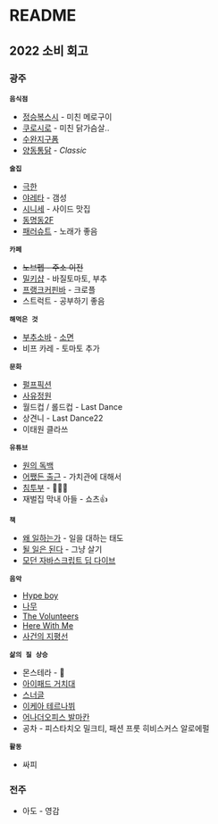 # README

## 2022 소비 회고

### 광주

**`음식점`**

- [정승복스시](https://map.naver.com/v5/search/%EC%A0%95%EC%8A%B9%EB%B3%B5/place/1316261955?c=14120503.2794546,4184440.0133849,15,0,0,0,dh&isCorrectAnswer=true) - 미친 메로구이
- [쿠로시로](https://map.naver.com/v5/search/%EC%BF%A0%EB%A1%9C%EC%8B%9C%EB%A1%9C/place/1672212224?c=14128026.6402604,4184105.0672358,15,0,0,0,dh&isCorrectAnswer=true) - 미친 닭가슴살..
- [수완지구폼](https://map.naver.com/v5/search/%EC%88%98%EC%99%84%EC%A7%80%EA%B5%AC%ED%8F%BC/place/1504215821?c=14120503.2794546,4184440.0133849,15,0,0,0,dh&isCorrectAnswer=true)
- [양동통닭](https://map.naver.com/v5/smart-around/place/19867385?c=14126826.7641096,4184653.9380395,18.35,0,0,0,dh) - *Classic*

**`술집`**

- [극한](https://map.naver.com/v5/search/%EA%B7%B9%ED%95%9C/place/1097264275?c=14118318.6901074,4189685.4297747,15,0,0,0,dh&placePath=%3Fentry%253Dbmp)
- [야레타](https://map.naver.com/v5/search/%EC%95%BC%EB%A0%88%ED%83%80/place/1084811907?c=14128035.7601206,4184201.2668941,15,0,0,0,dh&isCorrectAnswer=true) - 갬성
- [시니세](https://map.naver.com/v5/search/%EC%8B%9C%EB%8B%88%EC%84%B8/place/1786666719?c=14128305.3313997,4184230.2522081,15,0,0,0,dh) - 사이드 맛집
- [동명동2F](https://map.naver.com/v5/search/%EB%8F%99%EB%AA%85%EB%8F%992F/place/1672533592?c=14127943.3315478,4183351.9178599,15,0,0,0,dh&isCorrectAnswer=true)
- [패러슈트](https://map.naver.com/v5/search/%ED%8C%A8%EB%9F%AC%EC%8A%88%ED%8A%B8/place/1084606479?c=14128018.2273012,4184153.2758761,15,0,0,0,dh) - 노래가 좋음

**`카페`**

- ~~노브펩 - 주소 이전~~
- [밀키샵](https://map.naver.com/v5/search/%EB%B0%80%ED%82%A4%EC%83%B5/place/1153489934?c=14115061.0924043,4189492.5487600,13,0,0,0,dh) - 바질토마토, 부추
- [프랭크커핀바](https://map.naver.com/v5/search/%ED%94%84%EB%9E%AD%ED%81%AC%EC%BB%A4%ED%95%80%EB%B0%94/place/1726048825?c=14118508.8964291,4188449.2211964,13,0,0,0,dh) - 크로플
- 스트럭트 - 공부하기 좋음

**`해먹은 것`**

- [부추소바](https://www.youtube.com/watch?v=DjqQrOs0QMQ) - [소면](https://www.coupang.com/vp/products/4523008977?itemId=5455342040&vendorItemId=72755149588&pickType=COU_PICK&q=%EB%AF%B8%EC%99%80%EC%88%98%EC%97%B0%EC%86%8C%EB%A9%B4&itemsCount=36&searchId=c9bb0bf2b9f2417ca277bd0a7da275c5&rank=1&isAddedCart=)
- 비프 카레 - 토마토 추가

**`문화`**

- [펄프픽션](https://search.naver.com/search.naver?where=nexearch&sm=top_hty&fbm=1&ie=utf8&query=%ED%8E%84%ED%94%84%ED%94%BD%EC%85%98)
- [사유정원](https://scenery-asia.com/)
- 월드컵 / 롤드컵 - Last Dance
- 상견니 - Last Dance22
- 이태원 클라쓰

**`유튜브`**

- [원의 독백](https://www.youtube.com/@wonologue)
- [어쨌든 출근](https://www.youtube.com/watch?v=he8ObDTvLzg) - 가치관에 대해서
- [침투부](https://www.youtube.com/watch?v=viPb0y86E4w) - 🤣🤣🤣
- 재벌집 막내 아들 - 쇼츠👍

**`책`**

- [왜 일하는가](https://search.shopping.naver.com/book/catalog/32466560683?cat_id=50005624&frm=PBOKMOD&query=%EC%99%9C+%EC%9D%BC%ED%95%98%EB%8A%94%EA%B0%80&NaPm=ct%3Dlc7n77oo%7Cci%3D295a6c24b1158bb6e31f02f6a84eb12f488cb91e%7Ctr%3Dboknx%7Csn%3D95694%7Chk%3D1fee4fbc872a3179813d12786d0ecbe63bda8fb8) - 일을 대하는 태도
- [될 일은 된다](https://search.shopping.naver.com/book/search?bookTabType=ALL&pageIndex=1&pageSize=40&query=%EB%90%A0%EC%9D%BC%EC%9D%80%20%EB%90%9C%EB%8B%A4&sort=REL) - 그냥 살기
- [모던 자바스크립트 딥 다이브](https://front.wemakeprice.com/product/1940434209?utm_source=naver_ep&utm_medium=PRICE_af&utm_campaign=null&NaPm=ct%3Dlc7n85mw%7Cci%3D8be7bdb88c6d72c468acb74a59171cf61b1da12f%7Ctr%3Dslsl%7Csn%3D197023%7Chk%3De24153d3451da1b92d3687f505aa7141b7e65b29)

**`음악`**

- [Hype boy](https://www.youtube.com/watch?v=11cta61wi0g)
- [나무](https://www.youtube.com/watch?v=cHkDZ1ekB9U)
- [The Volunteers](https://www.youtube.com/watch?v=rDW_G-KZOGA)
- [Here With Me](https://www.youtube.com/watch?v=Ip6cw8gfHHI)
- [사건의 지평선](https://www.youtube.com/watch?v=BBdC1rl5sKY)

**`삶의 질 상승`**

- 몬스테라 - 🥕
- [아이패드 거치대](https://search.shopping.naver.com/catalog/29748737618?query=%EC%95%84%EC%9D%B4%ED%8C%A8%EB%93%9C%20%EA%B1%B0%EC%B9%98%EB%8C%80&NaPm=ct%3Dlc7ndskg%7Cci%3Dbcf3a9a80be49f40eb4363de7db99cf6079e1c64%7Ctr%3Dslsl%7Csn%3D95694%7Chk%3D4e8113262ff7db9a49b27fe4b459fc7dd5e519a1)
- [스너글](https://www.coupang.com/vp/products/1703093047?itemId=2898314991&vendorItemId=70887318302&q=%EC%8A%A4%EB%84%88%EA%B8%80&itemsCount=36&searchId=8b035fffcc02465ebcb5948550351930&rank=35&isAddedCart=)
- [이케아 테르나뷔](http://www.tmon.co.kr/deal/6227831242)
- [어나더오피스 발마칸](https://product.29cm.co.kr/catalog/1700038)
- 공차 - 피스타치오 밀크티, 패션 프룻 히비스커스 알로에펄

**`활동`**

- 싸피

### 전주

- 아도 - 영감
